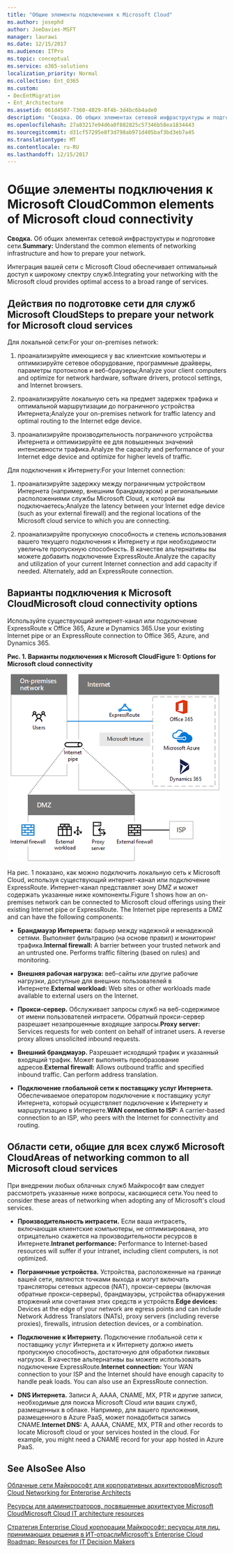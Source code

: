 ```yaml
---
title: "Общие элементы подключения к Microsoft Cloud"
ms.author: josephd
author: JoeDavies-MSFT
manager: laurawi
ms.date: 12/15/2017
ms.audience: ITPro
ms.topic: conceptual
ms.service: o365-solutions
localization_priority: Normal
ms.collection: Ent_O365
ms.custom:
- DecEntMigration
- Ent_Architecture
ms.assetid: 061d4507-7360-4029-8f4b-3d4bc6b4ade0
description: "Сводка. Об общих элементах сетевой инфраструктуры и подготовке сети."
ms.openlocfilehash: 27a83217e94d6a0f882825c57346b58ea1834443
ms.sourcegitcommit: d31cf57295e8f3d798ab971d405baf3bd3eb7a45
ms.translationtype: MT
ms.contentlocale: ru-RU
ms.lasthandoff: 12/15/2017
---
```

# <a name="common-elements-of-microsoft-cloud-connectivity"></a><span data-ttu-id="2585f-103">Общие элементы подключения к Microsoft Cloud</span><span class="sxs-lookup"><span data-stu-id="2585f-103">Common elements of Microsoft cloud connectivity</span></span>

 <span data-ttu-id="2585f-104">**Сводка.** Об общих элементах сетевой инфраструктуры и подготовке сети.</span><span class="sxs-lookup"><span data-stu-id="2585f-104">**Summary:** Understand the common elements of networking infrastructure and how to prepare your network.</span></span>
  
<span data-ttu-id="2585f-105">Интеграция вашей сети с Microsoft Cloud обеспечивает оптимальный доступ к широкому спектру служб.</span><span class="sxs-lookup"><span data-stu-id="2585f-105">Integrating your networking with the Microsoft cloud provides optimal access to a broad range of services.</span></span>
  
## <a name="steps-to-prepare-your-network-for-microsoft-cloud-services"></a><span data-ttu-id="2585f-106">Действия по подготовке сети для служб Microsoft Cloud</span><span class="sxs-lookup"><span data-stu-id="2585f-106">Steps to prepare your network for Microsoft cloud services</span></span>
<span data-ttu-id="2585f-107"><a name="steps"> </a></span><span class="sxs-lookup"><span data-stu-id="2585f-107"><a name="steps"> </a></span></span>

<span data-ttu-id="2585f-108">Для локальной сети:</span><span class="sxs-lookup"><span data-stu-id="2585f-108">For your on-premises network:</span></span>
  
1. <span data-ttu-id="2585f-109">проанализируйте имеющиеся у вас клиентские компьютеры и оптимизируйте сетевое оборудование, программные драйверы, параметры протоколов и веб-браузеры;</span><span class="sxs-lookup"><span data-stu-id="2585f-109">Analyze your client computers and optimize for network hardware, software drivers, protocol settings, and Internet browsers.</span></span>
    
2. <span data-ttu-id="2585f-110">проанализируйте локальную сеть на предмет задержек трафика и оптимальной маршрутизации до пограничного устройства Интернета;</span><span class="sxs-lookup"><span data-stu-id="2585f-110">Analyze your on-premises network for traffic latency and optimal routing to the Internet edge device.</span></span>
    
3. <span data-ttu-id="2585f-111">проанализируйте производительность пограничного устройства Интернета и оптимизируйте ее для повышенных значений интенсивности трафика.</span><span class="sxs-lookup"><span data-stu-id="2585f-111">Analyze the capacity and performance of your Internet edge device and optimize for higher levels of traffic.</span></span>
    
<span data-ttu-id="2585f-112">Для подключения к Интернету:</span><span class="sxs-lookup"><span data-stu-id="2585f-112">For your Internet connection:</span></span>
  
1. <span data-ttu-id="2585f-113">проанализируйте задержку между пограничным устройством Интернета (например, внешним брандмауэром) и региональными расположениями службы Microsoft Cloud, к которой вы подключаетесь;</span><span class="sxs-lookup"><span data-stu-id="2585f-113">Analyze the latency between your Internet edge device (such as your external firewall) and the regional locations of the Microsoft cloud service to which you are connecting.</span></span>
    
2. <span data-ttu-id="2585f-p101">проанализируйте пропускную способность и степень использования вашего текущего подключения к Интернету и при необходимости увеличьте пропускную способность. В качестве альтернативы вы можете добавить подключение ExpressRoute.</span><span class="sxs-lookup"><span data-stu-id="2585f-p101">Analyze the capacity and utilization of your current Internet connection and add capacity if needed. Alternately, add an ExpressRoute connection.</span></span>
    
## <a name="microsoft-cloud-connectivity-options"></a><span data-ttu-id="2585f-116">Варианты подключения к Microsoft Cloud</span><span class="sxs-lookup"><span data-stu-id="2585f-116">Microsoft cloud connectivity options</span></span>
<span data-ttu-id="2585f-117"><a name="steps"> </a></span><span class="sxs-lookup"><span data-stu-id="2585f-117"><a name="steps"> </a></span></span>

<span data-ttu-id="2585f-118">Используйте существующий интернет-канал или подключение ExpressRoute к Office 365, Azure и Dynamics 365.</span><span class="sxs-lookup"><span data-stu-id="2585f-118">Use your existing Internet pipe or an ExpressRoute connection to Office 365, Azure, and Dynamics 365.</span></span>
  
<span data-ttu-id="2585f-119">**Рис. 1. Варианты подключения к Microsoft Cloud**</span><span class="sxs-lookup"><span data-stu-id="2585f-119">**Figure 1: Options for Microsoft cloud connectivity**</span></span>

![Рис. 1. Варианты подключения к Microsoft Cloud](images/Network_Poster/CommonElements.png)

  
<span data-ttu-id="2585f-p102">На рис. 1 показано, как можно подключить локальную сеть к Microsoft Cloud, используя существующий интернет-канал или подключение ExpressRoute. Интернет-канал представляет зону DMZ и может содержать указанные ниже компоненты.</span><span class="sxs-lookup"><span data-stu-id="2585f-p102">Figure 1 shows how an on-premises network can be connected to Microsoft cloud offerings using their existing Internet pipe or ExpressRoute. The Internet pipe represents a DMZ and can have the following components:</span></span>
  
- <span data-ttu-id="2585f-p103">**Брандмауэр Интернета:** барьер между надежной и ненадежной сетями. Выполняет фильтрацию (на основе правил) и мониторинг трафика.</span><span class="sxs-lookup"><span data-stu-id="2585f-p103">**Internal firewall:** A barrier between your trusted network and an untrusted one. Performs traffic filtering (based on rules) and monitoring.</span></span>
    
- <span data-ttu-id="2585f-125">**Внешняя рабочая нагрузка:** веб-сайты или другие рабочие нагрузки, доступные для внешних пользователей в Интернете.</span><span class="sxs-lookup"><span data-stu-id="2585f-125">**External workload:** Web sites or other workloads made available to external users on the Internet.</span></span>
    
- <span data-ttu-id="2585f-p104">**Прокси-сервер.** Обслуживает запросы служб на веб-содержимое от имени пользователей интрасети. Обратный прокси-сервер разрешает незапрошенные входящие запросы.</span><span class="sxs-lookup"><span data-stu-id="2585f-p104">**Proxy server:** Services requests for web content on behalf of intranet users. A reverse proxy allows unsolicited inbound requests.</span></span>
    
- <span data-ttu-id="2585f-p105">**Внешний брандмауэр.** Разрешает исходящий трафик и указанный входящий трафик. Может выполнять преобразование адресов.</span><span class="sxs-lookup"><span data-stu-id="2585f-p105">**External firewall:** Allows outbound traffic and specified inbound traffic. Can perform address translation.</span></span>
    
- <span data-ttu-id="2585f-130">**Подключение глобальной сети к поставщику услуг Интернета.** Обеспечиваемое оператором подключение к поставщику услуг Интернета, который осуществляет подключение к Интернету и маршрутизацию в Интернете.</span><span class="sxs-lookup"><span data-stu-id="2585f-130">**WAN connection to ISP:** A carrier-based connection to an ISP, who peers with the Internet for connectivity and routing.</span></span>
    
## <a name="areas-of-networking-common-to-all-microsoft-cloud-services"></a><span data-ttu-id="2585f-131">Области сети, общие для всех служб Microsoft Cloud</span><span class="sxs-lookup"><span data-stu-id="2585f-131">Areas of networking common to all Microsoft cloud services</span></span>
<span data-ttu-id="2585f-132"><a name="steps"> </a></span><span class="sxs-lookup"><span data-stu-id="2585f-132"><a name="steps"> </a></span></span>

<span data-ttu-id="2585f-133">При внедрении любых облачных служб Майкрософт вам следует рассмотреть указанные ниже вопросы, касающиеся сети.</span><span class="sxs-lookup"><span data-stu-id="2585f-133">You need to consider these areas of networking when adopting any of Microsoft's cloud services.</span></span>
  
- <span data-ttu-id="2585f-134">**Производительность интрасети.** Если ваша интрасеть, включающая клиентские компьютеры, не оптимизирована, это отрицательно скажется на производительности ресурсов в Интернете.</span><span class="sxs-lookup"><span data-stu-id="2585f-134">**Intranet performance:** Performance to Internet-based resources will suffer if your intranet, including client computers, is not optimized.</span></span>
    
- <span data-ttu-id="2585f-135">**Пограничные устройства.** Устройства, расположенные на границе вашей сети, являются точками выхода и могут включать трансляторы сетевых адресов (NAT), прокси-серверы (включая обратные прокси-серверы), брандмауэры, устройства обнаружения вторжений или сочетания этих средств и устройств.</span><span class="sxs-lookup"><span data-stu-id="2585f-135">**Edge devices:** Devices at the edge of your network are egress points and can include Network Address Translators (NATs), proxy servers (including reverse proxies), firewalls, intrusion detection devices, or a combination.</span></span>
    
- <span data-ttu-id="2585f-p106">**Подключение к Интернету.** Подключение глобальной сети к поставщику услуг Интернета и к Интернету должно иметь пропускную способность, достаточную для обработки пиковых нагрузок. В качестве альтернативы вы можете использовать подключение ExpressRoute.</span><span class="sxs-lookup"><span data-stu-id="2585f-p106">**Internet connection:** Your WAN connection to your ISP and the Internet should have enough capacity to handle peak loads. You can also use an ExpressRoute connection.</span></span>
    
- <span data-ttu-id="2585f-p107">**DNS Интернета.** Записи A, AAAA, CNAME, MX, PTR и другие записи, необходимые для поиска Microsoft Cloud или ваших служб, размещенных в облаке. Например, для вашего приложения, размещенного в Azure PaaS, может понадобиться запись CNAME.</span><span class="sxs-lookup"><span data-stu-id="2585f-p107">**Internet DNS:** A, AAAA, CNAME, MX, PTR and other records to locate Microsoft cloud or your services hosted in the cloud. For example, you might need a CNAME record for your app hosted in Azure PaaS.</span></span>
    
## <a name="see-also"></a><span data-ttu-id="2585f-140">See Also</span><span class="sxs-lookup"><span data-stu-id="2585f-140">See Also</span></span>

<span data-ttu-id="2585f-141"><a name="steps"> </a></span><span class="sxs-lookup"><span data-stu-id="2585f-141"><a name="steps"> </a></span></span>

[<span data-ttu-id="2585f-142">Облачные сети Майкрософт для корпоративных архитекторов</span><span class="sxs-lookup"><span data-stu-id="2585f-142">Microsoft Cloud Networking for Enterprise Architects</span></span>](microsoft-cloud-networking-for-enterprise-architects.md)
  
[<span data-ttu-id="2585f-143">Ресурсы для администраторов, посвященные архитектуре Microsoft Cloud</span><span class="sxs-lookup"><span data-stu-id="2585f-143">Microsoft Cloud IT architecture resources</span></span>](microsoft-cloud-it-architecture-resources.md)

[<span data-ttu-id="2585f-144">Стратегия Enterprise Cloud корпорации Майкрософт: ресурсы для лиц, принимающих решения в ИТ-отрасли</span><span class="sxs-lookup"><span data-stu-id="2585f-144">Microsoft's Enterprise Cloud Roadmap: Resources for IT Decision Makers</span></span>](https://sway.com/FJ2xsyWtkJc2taRD)


